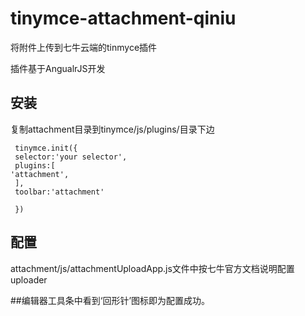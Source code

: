 # tinymce-attachment-qiniu
将附件上传到七牛云端的tinmyce插件

插件基于AngualrJS开发

## 安装
复制attachment目录到tinymce/js/plugins/目录下边
```
 tinymce.init({
 selector:'your selector',
 plugins:[
'attachment',
 ],
 toolbar:'attachment'
 
 })
```
## 配置
attachment/js/attachmentUploadApp.js文件中按七牛官方文档说明配置uploader 

##编辑器工具条中看到‘回形针’图标即为配置成功。
